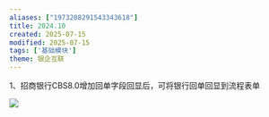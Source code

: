 ```yaml
---
aliases: ["1973208291543343618"]
title: 2024.10
created: 2025-07-15
modified: 2025-07-15
tags: ['基础模块']
theme: 银企互联
---
```


1、招商银行CBS8.0增加回单字段回显后，可将银行回单回显到流程表单

![](9b39870e6d377a1d69cde3942231bde4.jpg)